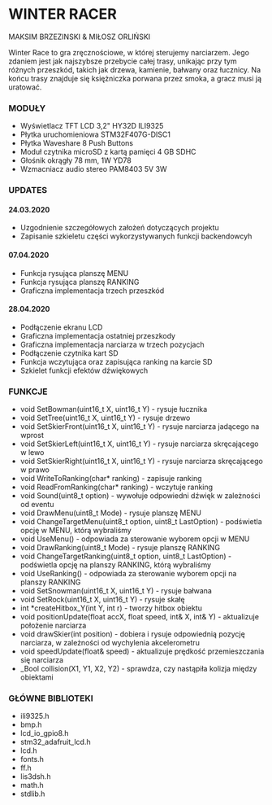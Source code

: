 # WINTER RACER
MAKSIM BRZEZINSKI & MIŁOSZ ORLIŃSKI

Winter Race to gra zręcznościowe, w której sterujemy narciarzem. Jego zdaniem jest jak najszybsze przebycie całej trasy, 
unikając przy tym różnych przeszkód, takich jak drzewa, kamienie, bałwany oraz łucznicy. Na końcu trasy znajduje się 
księżniczka porwana przez smoka, a gracz musi ją uratować.

### MODUŁY
* Wyświetlacz TFT LCD 3,2" HY32D ILI9325
* Płytka uruchomieniowa STM32F407G-DISC1
* Płytka Waveshare 8 Push Buttons
* Moduł czytnika microSD z kartą pamięci 4 GB SDHC
* Głośnik okrągły 78 mm, 1W YD78
* Wzmacniacz audio stereo PAM8403 5V 3W

### UPDATES

#### 24.03.2020
* Uzgodnienie szczegółowych założeń dotyczących projektu
* Zapisanie szkieletu części wykorzystywanych funkcji backendowcyh
#### 07.04.2020
* Funkcja rysująca planszę MENU
* Funkcja rysująca planszę RANKING
* Graficzna implementacja trzech przeszkód
#### 28.04.2020
* Podłączenie ekranu LCD
* Graficzna implementacja ostatniej przeszkody
* Graficzna implementacja narciarza w trzech pozycjach
* Podłączenie czytnika kart SD
* Funkcja wczytująca oraz zapisująca ranking na karcie SD
* Szkielet funkcji efektów dźwiękowych

### FUNKCJE
* void SetBowman(uint16_t X, uint16_t Y) - rysuje łucznika
* void SetTree(uint16_t X, uint16_t Y) - rysuje drzewo
* void SetSkierFront(uint16_t X, uint16_t Y) - rysuje narciarza jadącego na wprost
* void SetSkierLeft(uint16_t X, uint16_t Y) - rysuje narciarza skręcającego w lewo
* void SetSkierRight(uint16_t X, uint16_t Y) - rysuje narciarza skręcającego w prawo
* void WriteToRanking(char* ranking) - zapisuje ranking
* void ReadFromRanking(char* ranking) - wczytuje ranking
* void Sound(uint8_t option) - wywołuje odpowiedni dźwięk w zależności od eventu
* void DrawMenu(uint8_t Mode) - rysuje planszę MENU
* void ChangeTargetMenu(uint8_t option, uint8_t LastOption) - podświetla opcję w MENU, którą wybraliśmy
* void UseMenu() - odpowiada za sterowanie wyborem opcji w MENU
* void DrawRanking(uint8_t Mode) - rysuje planszę RANKING
* void ChangeTargetRanking(uint8_t option, uint8_t LastOption) - podświetla opcję na planszy RANKING, którą wybraliśmy
* void UseRanking() - odpowiada za sterowanie wyborem opcji na planszy RANKING
* void SetSnowman(uint16_t X, uint16_t Y) - rysuje bałwana
* void SetRock(uint16_t X, uint16_t Y) - rysuje skałę
* int *createHitbox_Y(int Y, int r) - tworzy hitbox obiektu
* void positionUpdate(float accX, float speed, int& X, int& Y) - aktualizuje położenie narciarza
* void drawSkier(int position) - dobiera i rysuje odpowiednią pozycję narciarza, w zależności od wychylenia akcelerometru
* void speedUpdate(float& speed) - aktualizuje prędkość przemieszczania się narciarza
* _Bool collision(X1, Y1, X2, Y2) - sprawdza, czy nastąpiła kolizja między obiektami

### GŁÓWNE BIBLIOTEKI
* ili9325.h
* bmp.h 
* lcd_io_gpio8.h 
* stm32_adafruit_lcd.h
* lcd.h
* fonts.h
* ff.h
* lis3dsh.h
* math.h
* stdlib.h

